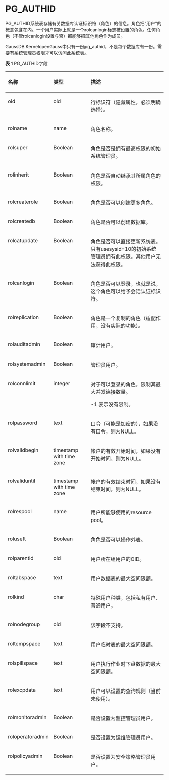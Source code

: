 # PG\_AUTHID<a name="ZH-CN_TOPIC_0289900706"></a>

PG\_AUTHID系统表存储有关数据库认证标识符（角色）的信息。角色把“用户”的概念包含在内。一个用户实际上就是一个rolcanlogin标志被设置的角色。任何角色（不管rolcanlogin设置与否）都能够把其他角色作为成员。

GaussDB KernelopenGauss中只有一份pg\_authid，不是每个数据库有一份。需要有系统管理员权限才可以访问此系统表。

**表 1**  PG\_AUTHID字段

<a name="zh-cn_topic_0283137725_zh-cn_topic_0237122273_zh-cn_topic_0059778259_t2fff231eb1ce4252816223b71602e6ab"></a>
<table><thead align="left"><tr id="zh-cn_topic_0283137725_zh-cn_topic_0237122273_zh-cn_topic_0059778259_r467d6af826104ad995f661de4948b1d2"><th class="cellrowborder" valign="top" width="25.77%" id="mcps1.2.4.1.1"><p id="zh-cn_topic_0283137725_zh-cn_topic_0237122273_zh-cn_topic_0059778259_aef2c923ff38241f2aeb0c5d9d1861107"><a name="zh-cn_topic_0283137725_zh-cn_topic_0237122273_zh-cn_topic_0059778259_aef2c923ff38241f2aeb0c5d9d1861107"></a><a name="zh-cn_topic_0283137725_zh-cn_topic_0237122273_zh-cn_topic_0059778259_aef2c923ff38241f2aeb0c5d9d1861107"></a>名称</p>
</th>
<th class="cellrowborder" valign="top" width="23.72%" id="mcps1.2.4.1.2"><p id="zh-cn_topic_0283137725_zh-cn_topic_0237122273_zh-cn_topic_0059778259_a09099cc88c3e4c808a9b05889733aa92"><a name="zh-cn_topic_0283137725_zh-cn_topic_0237122273_zh-cn_topic_0059778259_a09099cc88c3e4c808a9b05889733aa92"></a><a name="zh-cn_topic_0283137725_zh-cn_topic_0237122273_zh-cn_topic_0059778259_a09099cc88c3e4c808a9b05889733aa92"></a>类型</p>
</th>
<th class="cellrowborder" valign="top" width="50.51%" id="mcps1.2.4.1.3"><p id="zh-cn_topic_0283137725_zh-cn_topic_0237122273_zh-cn_topic_0059778259_a0f299de4ef4741fdad6f373eefec85e5"><a name="zh-cn_topic_0283137725_zh-cn_topic_0237122273_zh-cn_topic_0059778259_a0f299de4ef4741fdad6f373eefec85e5"></a><a name="zh-cn_topic_0283137725_zh-cn_topic_0237122273_zh-cn_topic_0059778259_a0f299de4ef4741fdad6f373eefec85e5"></a>描述</p>
</th>
</tr>
</thead>
<tbody><tr id="zh-cn_topic_0283137725_zh-cn_topic_0237122273_zh-cn_topic_0059778259_r2999ac14dd104c2f9556f5b1a257d068"><td class="cellrowborder" valign="top" width="25.77%" headers="mcps1.2.4.1.1 "><p id="zh-cn_topic_0283137725_zh-cn_topic_0237122273_zh-cn_topic_0059778259_a5a31d0f121244e7f893efcd027fe3df1"><a name="zh-cn_topic_0283137725_zh-cn_topic_0237122273_zh-cn_topic_0059778259_a5a31d0f121244e7f893efcd027fe3df1"></a><a name="zh-cn_topic_0283137725_zh-cn_topic_0237122273_zh-cn_topic_0059778259_a5a31d0f121244e7f893efcd027fe3df1"></a>oid</p>
</td>
<td class="cellrowborder" valign="top" width="23.72%" headers="mcps1.2.4.1.2 "><p id="zh-cn_topic_0283137725_zh-cn_topic_0237122273_zh-cn_topic_0059778259_a76e99ac8f3eb4810a5dec895a38ce0c3"><a name="zh-cn_topic_0283137725_zh-cn_topic_0237122273_zh-cn_topic_0059778259_a76e99ac8f3eb4810a5dec895a38ce0c3"></a><a name="zh-cn_topic_0283137725_zh-cn_topic_0237122273_zh-cn_topic_0059778259_a76e99ac8f3eb4810a5dec895a38ce0c3"></a>oid</p>
</td>
<td class="cellrowborder" valign="top" width="50.51%" headers="mcps1.2.4.1.3 "><p id="zh-cn_topic_0283137725_zh-cn_topic_0237122273_zh-cn_topic_0059778259_a12ae5fa1dc394b27ab6eeaa7f74f7120"><a name="zh-cn_topic_0283137725_zh-cn_topic_0237122273_zh-cn_topic_0059778259_a12ae5fa1dc394b27ab6eeaa7f74f7120"></a><a name="zh-cn_topic_0283137725_zh-cn_topic_0237122273_zh-cn_topic_0059778259_a12ae5fa1dc394b27ab6eeaa7f74f7120"></a>行标识符（隐藏属性，必须明确选择）。</p>
</td>
</tr>
<tr id="zh-cn_topic_0283137725_zh-cn_topic_0237122273_zh-cn_topic_0059778259_r34f541c8a9a84a3bb919158aa9f2c9dc"><td class="cellrowborder" valign="top" width="25.77%" headers="mcps1.2.4.1.1 "><p id="zh-cn_topic_0283137725_zh-cn_topic_0237122273_zh-cn_topic_0059778259_a2eb221a7d29e45a795857b755f467bf6"><a name="zh-cn_topic_0283137725_zh-cn_topic_0237122273_zh-cn_topic_0059778259_a2eb221a7d29e45a795857b755f467bf6"></a><a name="zh-cn_topic_0283137725_zh-cn_topic_0237122273_zh-cn_topic_0059778259_a2eb221a7d29e45a795857b755f467bf6"></a>rolname</p>
</td>
<td class="cellrowborder" valign="top" width="23.72%" headers="mcps1.2.4.1.2 "><p id="zh-cn_topic_0283137725_zh-cn_topic_0237122273_zh-cn_topic_0059778259_a54fa9a8f19a34f9db1138d97351e95ef"><a name="zh-cn_topic_0283137725_zh-cn_topic_0237122273_zh-cn_topic_0059778259_a54fa9a8f19a34f9db1138d97351e95ef"></a><a name="zh-cn_topic_0283137725_zh-cn_topic_0237122273_zh-cn_topic_0059778259_a54fa9a8f19a34f9db1138d97351e95ef"></a>name</p>
</td>
<td class="cellrowborder" valign="top" width="50.51%" headers="mcps1.2.4.1.3 "><p id="zh-cn_topic_0283137725_zh-cn_topic_0237122273_zh-cn_topic_0059778259_ada6702ab236c4991a6d289b31ef1b9a8"><a name="zh-cn_topic_0283137725_zh-cn_topic_0237122273_zh-cn_topic_0059778259_ada6702ab236c4991a6d289b31ef1b9a8"></a><a name="zh-cn_topic_0283137725_zh-cn_topic_0237122273_zh-cn_topic_0059778259_ada6702ab236c4991a6d289b31ef1b9a8"></a>角色名称。</p>
</td>
</tr>
<tr id="zh-cn_topic_0283137725_zh-cn_topic_0237122273_zh-cn_topic_0059778259_rd85d78d37d2446fc924699d7678576ac"><td class="cellrowborder" valign="top" width="25.77%" headers="mcps1.2.4.1.1 "><p id="zh-cn_topic_0283137725_zh-cn_topic_0237122273_zh-cn_topic_0059778259_a7cb8a3c2cac04f6f81a3c4c2f31c1705"><a name="zh-cn_topic_0283137725_zh-cn_topic_0237122273_zh-cn_topic_0059778259_a7cb8a3c2cac04f6f81a3c4c2f31c1705"></a><a name="zh-cn_topic_0283137725_zh-cn_topic_0237122273_zh-cn_topic_0059778259_a7cb8a3c2cac04f6f81a3c4c2f31c1705"></a>rolsuper</p>
</td>
<td class="cellrowborder" valign="top" width="23.72%" headers="mcps1.2.4.1.2 "><p id="zh-cn_topic_0283137725_zh-cn_topic_0237122273_zh-cn_topic_0059778259_a479fab130e4b480784110827905e9854"><a name="zh-cn_topic_0283137725_zh-cn_topic_0237122273_zh-cn_topic_0059778259_a479fab130e4b480784110827905e9854"></a><a name="zh-cn_topic_0283137725_zh-cn_topic_0237122273_zh-cn_topic_0059778259_a479fab130e4b480784110827905e9854"></a><span id="zh-cn_topic_0283137725_zh-cn_topic_0237122273_text1529361714267"><a name="zh-cn_topic_0283137725_zh-cn_topic_0237122273_text1529361714267"></a><a name="zh-cn_topic_0283137725_zh-cn_topic_0237122273_text1529361714267"></a>Boolean</span></p>
</td>
<td class="cellrowborder" valign="top" width="50.51%" headers="mcps1.2.4.1.3 "><p id="zh-cn_topic_0283137725_zh-cn_topic_0237122273_zh-cn_topic_0059778259_a7ac956554dd74c8f948a90ec1483d1fc"><a name="zh-cn_topic_0283137725_zh-cn_topic_0237122273_zh-cn_topic_0059778259_a7ac956554dd74c8f948a90ec1483d1fc"></a><a name="zh-cn_topic_0283137725_zh-cn_topic_0237122273_zh-cn_topic_0059778259_a7ac956554dd74c8f948a90ec1483d1fc"></a>角色是否是拥有最高权限的初始系统管理员。</p>
</td>
</tr>
<tr id="zh-cn_topic_0283137725_zh-cn_topic_0237122273_zh-cn_topic_0059778259_r9eeee50a21f849d380a480d31f3de9f5"><td class="cellrowborder" valign="top" width="25.77%" headers="mcps1.2.4.1.1 "><p id="zh-cn_topic_0283137725_zh-cn_topic_0237122273_zh-cn_topic_0059778259_a9452c73058434f3ba59d675dfc958d9b"><a name="zh-cn_topic_0283137725_zh-cn_topic_0237122273_zh-cn_topic_0059778259_a9452c73058434f3ba59d675dfc958d9b"></a><a name="zh-cn_topic_0283137725_zh-cn_topic_0237122273_zh-cn_topic_0059778259_a9452c73058434f3ba59d675dfc958d9b"></a>rolinherit</p>
</td>
<td class="cellrowborder" valign="top" width="23.72%" headers="mcps1.2.4.1.2 "><p id="zh-cn_topic_0283137725_zh-cn_topic_0237122273_zh-cn_topic_0059778259_a44ca42bbe60249d38adb387aa97bc755"><a name="zh-cn_topic_0283137725_zh-cn_topic_0237122273_zh-cn_topic_0059778259_a44ca42bbe60249d38adb387aa97bc755"></a><a name="zh-cn_topic_0283137725_zh-cn_topic_0237122273_zh-cn_topic_0059778259_a44ca42bbe60249d38adb387aa97bc755"></a><span id="zh-cn_topic_0283137725_zh-cn_topic_0237122273_text21921218162620"><a name="zh-cn_topic_0283137725_zh-cn_topic_0237122273_text21921218162620"></a><a name="zh-cn_topic_0283137725_zh-cn_topic_0237122273_text21921218162620"></a>Boolean</span></p>
</td>
<td class="cellrowborder" valign="top" width="50.51%" headers="mcps1.2.4.1.3 "><p id="zh-cn_topic_0283137725_zh-cn_topic_0237122273_zh-cn_topic_0059778259_a811d1a6153bd4ea9bc201ebf6cf9f6e1"><a name="zh-cn_topic_0283137725_zh-cn_topic_0237122273_zh-cn_topic_0059778259_a811d1a6153bd4ea9bc201ebf6cf9f6e1"></a><a name="zh-cn_topic_0283137725_zh-cn_topic_0237122273_zh-cn_topic_0059778259_a811d1a6153bd4ea9bc201ebf6cf9f6e1"></a>角色是否自动继承其所属角色的权限。</p>
</td>
</tr>
<tr id="zh-cn_topic_0283137725_zh-cn_topic_0237122273_zh-cn_topic_0059778259_r14f01b45e9534781bd2733322aa4a542"><td class="cellrowborder" valign="top" width="25.77%" headers="mcps1.2.4.1.1 "><p id="zh-cn_topic_0283137725_zh-cn_topic_0237122273_zh-cn_topic_0059778259_ac0a5d4117433499f8c642382b9da94de"><a name="zh-cn_topic_0283137725_zh-cn_topic_0237122273_zh-cn_topic_0059778259_ac0a5d4117433499f8c642382b9da94de"></a><a name="zh-cn_topic_0283137725_zh-cn_topic_0237122273_zh-cn_topic_0059778259_ac0a5d4117433499f8c642382b9da94de"></a>rolcreaterole</p>
</td>
<td class="cellrowborder" valign="top" width="23.72%" headers="mcps1.2.4.1.2 "><p id="zh-cn_topic_0283137725_zh-cn_topic_0237122273_zh-cn_topic_0059778259_a8a84bebdfc7b4f0094f554fc60d007be"><a name="zh-cn_topic_0283137725_zh-cn_topic_0237122273_zh-cn_topic_0059778259_a8a84bebdfc7b4f0094f554fc60d007be"></a><a name="zh-cn_topic_0283137725_zh-cn_topic_0237122273_zh-cn_topic_0059778259_a8a84bebdfc7b4f0094f554fc60d007be"></a><span id="zh-cn_topic_0283137725_zh-cn_topic_0237122273_text18824118192620"><a name="zh-cn_topic_0283137725_zh-cn_topic_0237122273_text18824118192620"></a><a name="zh-cn_topic_0283137725_zh-cn_topic_0237122273_text18824118192620"></a>Boolean</span></p>
</td>
<td class="cellrowborder" valign="top" width="50.51%" headers="mcps1.2.4.1.3 "><p id="zh-cn_topic_0283137725_zh-cn_topic_0237122273_zh-cn_topic_0059778259_ad10dec07af1440be83dd96a60e8357a3"><a name="zh-cn_topic_0283137725_zh-cn_topic_0237122273_zh-cn_topic_0059778259_ad10dec07af1440be83dd96a60e8357a3"></a><a name="zh-cn_topic_0283137725_zh-cn_topic_0237122273_zh-cn_topic_0059778259_ad10dec07af1440be83dd96a60e8357a3"></a>角色是否可以创建更多角色。</p>
</td>
</tr>
<tr id="zh-cn_topic_0283137725_zh-cn_topic_0237122273_zh-cn_topic_0059778259_r20b9def80c334b4bafc9c367b672bc5d"><td class="cellrowborder" valign="top" width="25.77%" headers="mcps1.2.4.1.1 "><p id="zh-cn_topic_0283137725_zh-cn_topic_0237122273_zh-cn_topic_0059778259_a242a39403389400abf108026898fd51c"><a name="zh-cn_topic_0283137725_zh-cn_topic_0237122273_zh-cn_topic_0059778259_a242a39403389400abf108026898fd51c"></a><a name="zh-cn_topic_0283137725_zh-cn_topic_0237122273_zh-cn_topic_0059778259_a242a39403389400abf108026898fd51c"></a>rolcreatedb</p>
</td>
<td class="cellrowborder" valign="top" width="23.72%" headers="mcps1.2.4.1.2 "><p id="zh-cn_topic_0283137725_zh-cn_topic_0237122273_zh-cn_topic_0059778259_aca1469acfaf240e583a60338e993ec00"><a name="zh-cn_topic_0283137725_zh-cn_topic_0237122273_zh-cn_topic_0059778259_aca1469acfaf240e583a60338e993ec00"></a><a name="zh-cn_topic_0283137725_zh-cn_topic_0237122273_zh-cn_topic_0059778259_aca1469acfaf240e583a60338e993ec00"></a><span id="zh-cn_topic_0283137725_zh-cn_topic_0237122273_text1258112198262"><a name="zh-cn_topic_0283137725_zh-cn_topic_0237122273_text1258112198262"></a><a name="zh-cn_topic_0283137725_zh-cn_topic_0237122273_text1258112198262"></a>Boolean</span></p>
</td>
<td class="cellrowborder" valign="top" width="50.51%" headers="mcps1.2.4.1.3 "><p id="zh-cn_topic_0283137725_zh-cn_topic_0237122273_zh-cn_topic_0059778259_a4eccc2b2b42d4bcba75f261f89e0ae20"><a name="zh-cn_topic_0283137725_zh-cn_topic_0237122273_zh-cn_topic_0059778259_a4eccc2b2b42d4bcba75f261f89e0ae20"></a><a name="zh-cn_topic_0283137725_zh-cn_topic_0237122273_zh-cn_topic_0059778259_a4eccc2b2b42d4bcba75f261f89e0ae20"></a>角色是否可以创建数据库。</p>
</td>
</tr>
<tr id="zh-cn_topic_0283137725_zh-cn_topic_0237122273_zh-cn_topic_0059778259_r804e00eb30954331a7eee6d54e3a46ab"><td class="cellrowborder" valign="top" width="25.77%" headers="mcps1.2.4.1.1 "><p id="zh-cn_topic_0283137725_zh-cn_topic_0237122273_zh-cn_topic_0059778259_a949068ab084242aaa754082c74703b23"><a name="zh-cn_topic_0283137725_zh-cn_topic_0237122273_zh-cn_topic_0059778259_a949068ab084242aaa754082c74703b23"></a><a name="zh-cn_topic_0283137725_zh-cn_topic_0237122273_zh-cn_topic_0059778259_a949068ab084242aaa754082c74703b23"></a>rolcatupdate</p>
</td>
<td class="cellrowborder" valign="top" width="23.72%" headers="mcps1.2.4.1.2 "><p id="zh-cn_topic_0283137725_zh-cn_topic_0237122273_zh-cn_topic_0059778259_acba73cb2a60b470eb223b11fcb9df617"><a name="zh-cn_topic_0283137725_zh-cn_topic_0237122273_zh-cn_topic_0059778259_acba73cb2a60b470eb223b11fcb9df617"></a><a name="zh-cn_topic_0283137725_zh-cn_topic_0237122273_zh-cn_topic_0059778259_acba73cb2a60b470eb223b11fcb9df617"></a><span id="zh-cn_topic_0283137725_zh-cn_topic_0237122273_text8141152032618"><a name="zh-cn_topic_0283137725_zh-cn_topic_0237122273_text8141152032618"></a><a name="zh-cn_topic_0283137725_zh-cn_topic_0237122273_text8141152032618"></a>Boolean</span></p>
</td>
<td class="cellrowborder" valign="top" width="50.51%" headers="mcps1.2.4.1.3 "><p id="zh-cn_topic_0283137725_zh-cn_topic_0237122273_zh-cn_topic_0059778259_a99ef9ae1689f41f1ac8d15338dd526ae"><a name="zh-cn_topic_0283137725_zh-cn_topic_0237122273_zh-cn_topic_0059778259_a99ef9ae1689f41f1ac8d15338dd526ae"></a><a name="zh-cn_topic_0283137725_zh-cn_topic_0237122273_zh-cn_topic_0059778259_a99ef9ae1689f41f1ac8d15338dd526ae"></a>角色是否可以直接更新系统表。只有usesysid=10的初始系统管理员拥有此权限。其他用户无法获得此权限。</p>
</td>
</tr>
<tr id="zh-cn_topic_0283137725_zh-cn_topic_0237122273_zh-cn_topic_0059778259_rafcd772d10774a88a5f7371392cacefb"><td class="cellrowborder" valign="top" width="25.77%" headers="mcps1.2.4.1.1 "><p id="zh-cn_topic_0283137725_zh-cn_topic_0237122273_zh-cn_topic_0059778259_ae90becfd97b849d89b84e1f6ab23ffbe"><a name="zh-cn_topic_0283137725_zh-cn_topic_0237122273_zh-cn_topic_0059778259_ae90becfd97b849d89b84e1f6ab23ffbe"></a><a name="zh-cn_topic_0283137725_zh-cn_topic_0237122273_zh-cn_topic_0059778259_ae90becfd97b849d89b84e1f6ab23ffbe"></a>rolcanlogin</p>
</td>
<td class="cellrowborder" valign="top" width="23.72%" headers="mcps1.2.4.1.2 "><p id="zh-cn_topic_0283137725_zh-cn_topic_0237122273_zh-cn_topic_0059778259_a156553ecf56b4c2193bb3be605a60906"><a name="zh-cn_topic_0283137725_zh-cn_topic_0237122273_zh-cn_topic_0059778259_a156553ecf56b4c2193bb3be605a60906"></a><a name="zh-cn_topic_0283137725_zh-cn_topic_0237122273_zh-cn_topic_0059778259_a156553ecf56b4c2193bb3be605a60906"></a><span id="zh-cn_topic_0283137725_zh-cn_topic_0237122273_text939232018269"><a name="zh-cn_topic_0283137725_zh-cn_topic_0237122273_text939232018269"></a><a name="zh-cn_topic_0283137725_zh-cn_topic_0237122273_text939232018269"></a>Boolean</span></p>
</td>
<td class="cellrowborder" valign="top" width="50.51%" headers="mcps1.2.4.1.3 "><p id="zh-cn_topic_0283137725_zh-cn_topic_0237122273_zh-cn_topic_0059778259_af4d082857d17417189ad0f8897767b43"><a name="zh-cn_topic_0283137725_zh-cn_topic_0237122273_zh-cn_topic_0059778259_af4d082857d17417189ad0f8897767b43"></a><a name="zh-cn_topic_0283137725_zh-cn_topic_0237122273_zh-cn_topic_0059778259_af4d082857d17417189ad0f8897767b43"></a>角色是否可以登录，也就是说，这个角色可以给予会话认证标识符。</p>
</td>
</tr>
<tr id="zh-cn_topic_0283137725_zh-cn_topic_0237122273_zh-cn_topic_0059778259_rcc0c0f04c5ba4c00ba7eb1066e4d8fb2"><td class="cellrowborder" valign="top" width="25.77%" headers="mcps1.2.4.1.1 "><p id="zh-cn_topic_0283137725_zh-cn_topic_0237122273_zh-cn_topic_0059778259_ae8973b6667794914908d709da58c1003"><a name="zh-cn_topic_0283137725_zh-cn_topic_0237122273_zh-cn_topic_0059778259_ae8973b6667794914908d709da58c1003"></a><a name="zh-cn_topic_0283137725_zh-cn_topic_0237122273_zh-cn_topic_0059778259_ae8973b6667794914908d709da58c1003"></a>rolreplication</p>
</td>
<td class="cellrowborder" valign="top" width="23.72%" headers="mcps1.2.4.1.2 "><p id="zh-cn_topic_0283137725_zh-cn_topic_0237122273_zh-cn_topic_0059778259_abfbf36bfbd2b40058538f6b7ef8ab40a"><a name="zh-cn_topic_0283137725_zh-cn_topic_0237122273_zh-cn_topic_0059778259_abfbf36bfbd2b40058538f6b7ef8ab40a"></a><a name="zh-cn_topic_0283137725_zh-cn_topic_0237122273_zh-cn_topic_0059778259_abfbf36bfbd2b40058538f6b7ef8ab40a"></a><span id="zh-cn_topic_0283137725_zh-cn_topic_0237122273_text154561618142811"><a name="zh-cn_topic_0283137725_zh-cn_topic_0237122273_text154561618142811"></a><a name="zh-cn_topic_0283137725_zh-cn_topic_0237122273_text154561618142811"></a>Boolean</span></p>
</td>
<td class="cellrowborder" valign="top" width="50.51%" headers="mcps1.2.4.1.3 "><p id="zh-cn_topic_0283137725_zh-cn_topic_0237122273_zh-cn_topic_0059778259_abafd18527b4241d79bf432437152e8f3"><a name="zh-cn_topic_0283137725_zh-cn_topic_0237122273_zh-cn_topic_0059778259_abafd18527b4241d79bf432437152e8f3"></a><a name="zh-cn_topic_0283137725_zh-cn_topic_0237122273_zh-cn_topic_0059778259_abafd18527b4241d79bf432437152e8f3"></a>角色是一个复制的角色（适配作用，没有实际的功能）。</p>
</td>
</tr>
<tr id="zh-cn_topic_0283137725_zh-cn_topic_0237122273_zh-cn_topic_0059778259_ra9ea4c9f35574b62a0e587ee1f72a666"><td class="cellrowborder" valign="top" width="25.77%" headers="mcps1.2.4.1.1 "><p id="zh-cn_topic_0283137725_zh-cn_topic_0237122273_zh-cn_topic_0059778259_a40d57eee5b90438294723a59ce0aae56"><a name="zh-cn_topic_0283137725_zh-cn_topic_0237122273_zh-cn_topic_0059778259_a40d57eee5b90438294723a59ce0aae56"></a><a name="zh-cn_topic_0283137725_zh-cn_topic_0237122273_zh-cn_topic_0059778259_a40d57eee5b90438294723a59ce0aae56"></a>rolauditadmin</p>
</td>
<td class="cellrowborder" valign="top" width="23.72%" headers="mcps1.2.4.1.2 "><p id="zh-cn_topic_0283137725_zh-cn_topic_0237122273_zh-cn_topic_0059778259_aaf2b96e107c3415cab46affd03a409ef"><a name="zh-cn_topic_0283137725_zh-cn_topic_0237122273_zh-cn_topic_0059778259_aaf2b96e107c3415cab46affd03a409ef"></a><a name="zh-cn_topic_0283137725_zh-cn_topic_0237122273_zh-cn_topic_0059778259_aaf2b96e107c3415cab46affd03a409ef"></a><span id="zh-cn_topic_0283137725_zh-cn_topic_0237122273_text3787113812318"><a name="zh-cn_topic_0283137725_zh-cn_topic_0237122273_text3787113812318"></a><a name="zh-cn_topic_0283137725_zh-cn_topic_0237122273_text3787113812318"></a>Boolean</span></p>
</td>
<td class="cellrowborder" valign="top" width="50.51%" headers="mcps1.2.4.1.3 "><p id="zh-cn_topic_0283137725_zh-cn_topic_0237122273_zh-cn_topic_0059778259_a41d4ed926499443db78b94fb3a7269e3"><a name="zh-cn_topic_0283137725_zh-cn_topic_0237122273_zh-cn_topic_0059778259_a41d4ed926499443db78b94fb3a7269e3"></a><a name="zh-cn_topic_0283137725_zh-cn_topic_0237122273_zh-cn_topic_0059778259_a41d4ed926499443db78b94fb3a7269e3"></a>审计用户。</p>
</td>
</tr>
<tr id="zh-cn_topic_0283137725_zh-cn_topic_0237122273_zh-cn_topic_0059778259_re786a5d5da1e4926b5de9bc98fb17351"><td class="cellrowborder" valign="top" width="25.77%" headers="mcps1.2.4.1.1 "><p id="zh-cn_topic_0283137725_zh-cn_topic_0237122273_zh-cn_topic_0059778259_aa2a1436e95684c68b1b4aae79ee6a685"><a name="zh-cn_topic_0283137725_zh-cn_topic_0237122273_zh-cn_topic_0059778259_aa2a1436e95684c68b1b4aae79ee6a685"></a><a name="zh-cn_topic_0283137725_zh-cn_topic_0237122273_zh-cn_topic_0059778259_aa2a1436e95684c68b1b4aae79ee6a685"></a>rolsystemadmin</p>
</td>
<td class="cellrowborder" valign="top" width="23.72%" headers="mcps1.2.4.1.2 "><p id="zh-cn_topic_0283137725_zh-cn_topic_0237122273_zh-cn_topic_0059778259_ae7401e3cddd44e268dc3c60a4ec8a912"><a name="zh-cn_topic_0283137725_zh-cn_topic_0237122273_zh-cn_topic_0059778259_ae7401e3cddd44e268dc3c60a4ec8a912"></a><a name="zh-cn_topic_0283137725_zh-cn_topic_0237122273_zh-cn_topic_0059778259_ae7401e3cddd44e268dc3c60a4ec8a912"></a><span id="zh-cn_topic_0283137725_zh-cn_topic_0237122273_text142514409319"><a name="zh-cn_topic_0283137725_zh-cn_topic_0237122273_text142514409319"></a><a name="zh-cn_topic_0283137725_zh-cn_topic_0237122273_text142514409319"></a>Boolean</span></p>
</td>
<td class="cellrowborder" valign="top" width="50.51%" headers="mcps1.2.4.1.3 "><p id="zh-cn_topic_0283137725_zh-cn_topic_0237122273_zh-cn_topic_0059778259_a439b425286cf40caa81b17d5db646b04"><a name="zh-cn_topic_0283137725_zh-cn_topic_0237122273_zh-cn_topic_0059778259_a439b425286cf40caa81b17d5db646b04"></a><a name="zh-cn_topic_0283137725_zh-cn_topic_0237122273_zh-cn_topic_0059778259_a439b425286cf40caa81b17d5db646b04"></a>管理员用户。</p>
</td>
</tr>
<tr id="zh-cn_topic_0283137725_zh-cn_topic_0237122273_zh-cn_topic_0059778259_r4595c950805246f794643eff37da790f"><td class="cellrowborder" valign="top" width="25.77%" headers="mcps1.2.4.1.1 "><p id="zh-cn_topic_0283137725_zh-cn_topic_0237122273_zh-cn_topic_0059778259_adc0c6df07a624d9c82418e035092f4f6"><a name="zh-cn_topic_0283137725_zh-cn_topic_0237122273_zh-cn_topic_0059778259_adc0c6df07a624d9c82418e035092f4f6"></a><a name="zh-cn_topic_0283137725_zh-cn_topic_0237122273_zh-cn_topic_0059778259_adc0c6df07a624d9c82418e035092f4f6"></a>rolconnlimit</p>
</td>
<td class="cellrowborder" valign="top" width="23.72%" headers="mcps1.2.4.1.2 "><p id="zh-cn_topic_0283137725_zh-cn_topic_0237122273_zh-cn_topic_0059778259_ac52abcd2ce874ef1a30c8e4a90bbc708"><a name="zh-cn_topic_0283137725_zh-cn_topic_0237122273_zh-cn_topic_0059778259_ac52abcd2ce874ef1a30c8e4a90bbc708"></a><a name="zh-cn_topic_0283137725_zh-cn_topic_0237122273_zh-cn_topic_0059778259_ac52abcd2ce874ef1a30c8e4a90bbc708"></a>integer</p>
</td>
<td class="cellrowborder" valign="top" width="50.51%" headers="mcps1.2.4.1.3 "><p id="zh-cn_topic_0283137725_zh-cn_topic_0237122273_zh-cn_topic_0059778259_a2c735a9965624bc79073c147653ce48e"><a name="zh-cn_topic_0283137725_zh-cn_topic_0237122273_zh-cn_topic_0059778259_a2c735a9965624bc79073c147653ce48e"></a><a name="zh-cn_topic_0283137725_zh-cn_topic_0237122273_zh-cn_topic_0059778259_a2c735a9965624bc79073c147653ce48e"></a>对于可以登录的角色，限制其最大并发连接数量。</p>
<p id="zh-cn_topic_0283137725_zh-cn_topic_0237122273_zh-cn_topic_0059778259_a685a95411d9549f0a5ded5362f10ef3e"><a name="zh-cn_topic_0283137725_zh-cn_topic_0237122273_zh-cn_topic_0059778259_a685a95411d9549f0a5ded5362f10ef3e"></a><a name="zh-cn_topic_0283137725_zh-cn_topic_0237122273_zh-cn_topic_0059778259_a685a95411d9549f0a5ded5362f10ef3e"></a>-1 表示没有限制。</p>
</td>
</tr>
<tr id="zh-cn_topic_0283137725_zh-cn_topic_0237122273_zh-cn_topic_0059778259_r6275ffffc4c54a7fbf734510c7f6f6a2"><td class="cellrowborder" valign="top" width="25.77%" headers="mcps1.2.4.1.1 "><p id="zh-cn_topic_0283137725_zh-cn_topic_0237122273_zh-cn_topic_0059778259_aa029549c40934a86a1d87aeba4384888"><a name="zh-cn_topic_0283137725_zh-cn_topic_0237122273_zh-cn_topic_0059778259_aa029549c40934a86a1d87aeba4384888"></a><a name="zh-cn_topic_0283137725_zh-cn_topic_0237122273_zh-cn_topic_0059778259_aa029549c40934a86a1d87aeba4384888"></a>rolpassword</p>
</td>
<td class="cellrowborder" valign="top" width="23.72%" headers="mcps1.2.4.1.2 "><p id="zh-cn_topic_0283137725_zh-cn_topic_0237122273_zh-cn_topic_0059778259_a2eff02923c314d689c9dc2d1487de41c"><a name="zh-cn_topic_0283137725_zh-cn_topic_0237122273_zh-cn_topic_0059778259_a2eff02923c314d689c9dc2d1487de41c"></a><a name="zh-cn_topic_0283137725_zh-cn_topic_0237122273_zh-cn_topic_0059778259_a2eff02923c314d689c9dc2d1487de41c"></a>text</p>
</td>
<td class="cellrowborder" valign="top" width="50.51%" headers="mcps1.2.4.1.3 "><p id="zh-cn_topic_0283137725_zh-cn_topic_0237122273_zh-cn_topic_0059778259_a9cf0bb3ca6eb4932b190388ddf51b32b"><a name="zh-cn_topic_0283137725_zh-cn_topic_0237122273_zh-cn_topic_0059778259_a9cf0bb3ca6eb4932b190388ddf51b32b"></a><a name="zh-cn_topic_0283137725_zh-cn_topic_0237122273_zh-cn_topic_0059778259_a9cf0bb3ca6eb4932b190388ddf51b32b"></a>口令（可能是加密的），如果没有口令，则为NULL。</p>
</td>
</tr>
<tr id="zh-cn_topic_0283137725_zh-cn_topic_0237122273_zh-cn_topic_0059778259_r5c73cff5463e4071901ce4872d446303"><td class="cellrowborder" valign="top" width="25.77%" headers="mcps1.2.4.1.1 "><p id="zh-cn_topic_0283137725_zh-cn_topic_0237122273_zh-cn_topic_0059778259_a873c0bae5ab24116ab4e3f2e4a54465e"><a name="zh-cn_topic_0283137725_zh-cn_topic_0237122273_zh-cn_topic_0059778259_a873c0bae5ab24116ab4e3f2e4a54465e"></a><a name="zh-cn_topic_0283137725_zh-cn_topic_0237122273_zh-cn_topic_0059778259_a873c0bae5ab24116ab4e3f2e4a54465e"></a>rolvalidbegin</p>
</td>
<td class="cellrowborder" valign="top" width="23.72%" headers="mcps1.2.4.1.2 "><p id="zh-cn_topic_0283137725_zh-cn_topic_0237122273_zh-cn_topic_0059778259_a31cd0cbfad4a46bd8c7cdad0b0c98488"><a name="zh-cn_topic_0283137725_zh-cn_topic_0237122273_zh-cn_topic_0059778259_a31cd0cbfad4a46bd8c7cdad0b0c98488"></a><a name="zh-cn_topic_0283137725_zh-cn_topic_0237122273_zh-cn_topic_0059778259_a31cd0cbfad4a46bd8c7cdad0b0c98488"></a>timestamp with time zone</p>
</td>
<td class="cellrowborder" valign="top" width="50.51%" headers="mcps1.2.4.1.3 "><p id="zh-cn_topic_0283137725_zh-cn_topic_0237122273_zh-cn_topic_0059778259_ab5eefe10320347e4974ef8879d5a5ea7"><a name="zh-cn_topic_0283137725_zh-cn_topic_0237122273_zh-cn_topic_0059778259_ab5eefe10320347e4974ef8879d5a5ea7"></a><a name="zh-cn_topic_0283137725_zh-cn_topic_0237122273_zh-cn_topic_0059778259_ab5eefe10320347e4974ef8879d5a5ea7"></a>帐户的有效开始时间，如果没有开始时间，则为NULL。</p>
</td>
</tr>
<tr id="zh-cn_topic_0283137725_zh-cn_topic_0237122273_zh-cn_topic_0059778259_rcef9664e7d224e21b2b1301492253bfd"><td class="cellrowborder" valign="top" width="25.77%" headers="mcps1.2.4.1.1 "><p id="zh-cn_topic_0283137725_zh-cn_topic_0237122273_zh-cn_topic_0059778259_a1a48e86da63c4d44931209916fd78149"><a name="zh-cn_topic_0283137725_zh-cn_topic_0237122273_zh-cn_topic_0059778259_a1a48e86da63c4d44931209916fd78149"></a><a name="zh-cn_topic_0283137725_zh-cn_topic_0237122273_zh-cn_topic_0059778259_a1a48e86da63c4d44931209916fd78149"></a>rolvaliduntil</p>
</td>
<td class="cellrowborder" valign="top" width="23.72%" headers="mcps1.2.4.1.2 "><p id="zh-cn_topic_0283137725_zh-cn_topic_0237122273_zh-cn_topic_0059778259_af337857b8f854192a4f6212a7b6efe0f"><a name="zh-cn_topic_0283137725_zh-cn_topic_0237122273_zh-cn_topic_0059778259_af337857b8f854192a4f6212a7b6efe0f"></a><a name="zh-cn_topic_0283137725_zh-cn_topic_0237122273_zh-cn_topic_0059778259_af337857b8f854192a4f6212a7b6efe0f"></a>timestamp with time zone</p>
</td>
<td class="cellrowborder" valign="top" width="50.51%" headers="mcps1.2.4.1.3 "><p id="zh-cn_topic_0283137725_zh-cn_topic_0237122273_zh-cn_topic_0059778259_a92707bcd8cfa43c2bcc5df409261e4af"><a name="zh-cn_topic_0283137725_zh-cn_topic_0237122273_zh-cn_topic_0059778259_a92707bcd8cfa43c2bcc5df409261e4af"></a><a name="zh-cn_topic_0283137725_zh-cn_topic_0237122273_zh-cn_topic_0059778259_a92707bcd8cfa43c2bcc5df409261e4af"></a>帐户的有效结束时间，如果没有结束时间，则为NULL。</p>
</td>
</tr>
<tr id="zh-cn_topic_0283137725_zh-cn_topic_0237122273_row3509919141536"><td class="cellrowborder" valign="top" width="25.77%" headers="mcps1.2.4.1.1 "><p id="zh-cn_topic_0283137725_zh-cn_topic_0237122273_p7182303141542"><a name="zh-cn_topic_0283137725_zh-cn_topic_0237122273_p7182303141542"></a><a name="zh-cn_topic_0283137725_zh-cn_topic_0237122273_p7182303141542"></a>rolrespool</p>
</td>
<td class="cellrowborder" valign="top" width="23.72%" headers="mcps1.2.4.1.2 "><p id="zh-cn_topic_0283137725_zh-cn_topic_0237122273_p44895689141542"><a name="zh-cn_topic_0283137725_zh-cn_topic_0237122273_p44895689141542"></a><a name="zh-cn_topic_0283137725_zh-cn_topic_0237122273_p44895689141542"></a>name</p>
</td>
<td class="cellrowborder" valign="top" width="50.51%" headers="mcps1.2.4.1.3 "><p id="zh-cn_topic_0283137725_zh-cn_topic_0237122273_p12672183141542"><a name="zh-cn_topic_0283137725_zh-cn_topic_0237122273_p12672183141542"></a><a name="zh-cn_topic_0283137725_zh-cn_topic_0237122273_p12672183141542"></a>用户所能够使用的resource pool。</p>
</td>
</tr>
<tr id="zh-cn_topic_0283137725_zh-cn_topic_0237122273_zh-cn_topic_0059778259_row43420215173144"><td class="cellrowborder" valign="top" width="25.77%" headers="mcps1.2.4.1.1 "><p id="zh-cn_topic_0283137725_zh-cn_topic_0237122273_zh-cn_topic_0059778259_p27376539173144"><a name="zh-cn_topic_0283137725_zh-cn_topic_0237122273_zh-cn_topic_0059778259_p27376539173144"></a><a name="zh-cn_topic_0283137725_zh-cn_topic_0237122273_zh-cn_topic_0059778259_p27376539173144"></a>roluseft</p>
</td>
<td class="cellrowborder" valign="top" width="23.72%" headers="mcps1.2.4.1.2 "><p id="zh-cn_topic_0283137725_zh-cn_topic_0237122273_zh-cn_topic_0059778259_p2907150173144"><a name="zh-cn_topic_0283137725_zh-cn_topic_0237122273_zh-cn_topic_0059778259_p2907150173144"></a><a name="zh-cn_topic_0283137725_zh-cn_topic_0237122273_zh-cn_topic_0059778259_p2907150173144"></a><span id="zh-cn_topic_0283137725_zh-cn_topic_0237122273_text634791132812"><a name="zh-cn_topic_0283137725_zh-cn_topic_0237122273_text634791132812"></a><a name="zh-cn_topic_0283137725_zh-cn_topic_0237122273_text634791132812"></a>Boolean</span></p>
</td>
<td class="cellrowborder" valign="top" width="50.51%" headers="mcps1.2.4.1.3 "><p id="zh-cn_topic_0283137725_zh-cn_topic_0237122273_zh-cn_topic_0059778259_p34152635173144"><a name="zh-cn_topic_0283137725_zh-cn_topic_0237122273_zh-cn_topic_0059778259_p34152635173144"></a><a name="zh-cn_topic_0283137725_zh-cn_topic_0237122273_zh-cn_topic_0059778259_p34152635173144"></a>角色是否可以操作外表。</p>
</td>
</tr>
<tr id="zh-cn_topic_0283137725_zh-cn_topic_0237122273_zh-cn_topic_0059778259_row6971470163636"><td class="cellrowborder" valign="top" width="25.77%" headers="mcps1.2.4.1.1 "><p id="zh-cn_topic_0283137725_zh-cn_topic_0237122273_zh-cn_topic_0059778259_p62743233163636"><a name="zh-cn_topic_0283137725_zh-cn_topic_0237122273_zh-cn_topic_0059778259_p62743233163636"></a><a name="zh-cn_topic_0283137725_zh-cn_topic_0237122273_zh-cn_topic_0059778259_p62743233163636"></a>rolparentid</p>
</td>
<td class="cellrowborder" valign="top" width="23.72%" headers="mcps1.2.4.1.2 "><p id="zh-cn_topic_0283137725_zh-cn_topic_0237122273_zh-cn_topic_0059778259_p49037093163636"><a name="zh-cn_topic_0283137725_zh-cn_topic_0237122273_zh-cn_topic_0059778259_p49037093163636"></a><a name="zh-cn_topic_0283137725_zh-cn_topic_0237122273_zh-cn_topic_0059778259_p49037093163636"></a>oid</p>
</td>
<td class="cellrowborder" valign="top" width="50.51%" headers="mcps1.2.4.1.3 "><p id="zh-cn_topic_0283137725_zh-cn_topic_0237122273_zh-cn_topic_0059778259_p12581590163636"><a name="zh-cn_topic_0283137725_zh-cn_topic_0237122273_zh-cn_topic_0059778259_p12581590163636"></a><a name="zh-cn_topic_0283137725_zh-cn_topic_0237122273_zh-cn_topic_0059778259_p12581590163636"></a>用户所在组用户的OID。</p>
</td>
</tr>
<tr id="zh-cn_topic_0283137725_zh-cn_topic_0237122273_row57051258195917"><td class="cellrowborder" valign="top" width="25.77%" headers="mcps1.2.4.1.1 "><p id="zh-cn_topic_0283137725_zh-cn_topic_0237122273_p19706158205920"><a name="zh-cn_topic_0283137725_zh-cn_topic_0237122273_p19706158205920"></a><a name="zh-cn_topic_0283137725_zh-cn_topic_0237122273_p19706158205920"></a>roltabspace</p>
</td>
<td class="cellrowborder" valign="top" width="23.72%" headers="mcps1.2.4.1.2 "><p id="zh-cn_topic_0283137725_zh-cn_topic_0237122273_p1070655815910"><a name="zh-cn_topic_0283137725_zh-cn_topic_0237122273_p1070655815910"></a><a name="zh-cn_topic_0283137725_zh-cn_topic_0237122273_p1070655815910"></a>text</p>
</td>
<td class="cellrowborder" valign="top" width="50.51%" headers="mcps1.2.4.1.3 "><p id="zh-cn_topic_0283137725_zh-cn_topic_0237122273_p147061658125913"><a name="zh-cn_topic_0283137725_zh-cn_topic_0237122273_p147061658125913"></a><a name="zh-cn_topic_0283137725_zh-cn_topic_0237122273_p147061658125913"></a>用户数据表的最大空间限额。</p>
</td>
</tr>
<tr id="zh-cn_topic_0283137725_zh-cn_topic_0237122273_row55621534164613"><td class="cellrowborder" valign="top" width="25.77%" headers="mcps1.2.4.1.1 "><p id="zh-cn_topic_0283137725_zh-cn_topic_0237122273_p1056233418468"><a name="zh-cn_topic_0283137725_zh-cn_topic_0237122273_p1056233418468"></a><a name="zh-cn_topic_0283137725_zh-cn_topic_0237122273_p1056233418468"></a>rolkind</p>
</td>
<td class="cellrowborder" valign="top" width="23.72%" headers="mcps1.2.4.1.2 "><p id="zh-cn_topic_0283137725_zh-cn_topic_0237122273_p15562534184611"><a name="zh-cn_topic_0283137725_zh-cn_topic_0237122273_p15562534184611"></a><a name="zh-cn_topic_0283137725_zh-cn_topic_0237122273_p15562534184611"></a>char</p>
</td>
<td class="cellrowborder" valign="top" width="50.51%" headers="mcps1.2.4.1.3 "><p id="zh-cn_topic_0283137725_zh-cn_topic_0237122273_p456253474619"><a name="zh-cn_topic_0283137725_zh-cn_topic_0237122273_p456253474619"></a><a name="zh-cn_topic_0283137725_zh-cn_topic_0237122273_p456253474619"></a>特殊用户种类，包括私有用户、普通用户。</p>
</td>
</tr>
<tr id="zh-cn_topic_0283137725_zh-cn_topic_0237122273_row5348358161620"><td class="cellrowborder" valign="top" width="25.77%" headers="mcps1.2.4.1.1 "><p id="zh-cn_topic_0283137725_zh-cn_topic_0237122273_p834911585167"><a name="zh-cn_topic_0283137725_zh-cn_topic_0237122273_p834911585167"></a><a name="zh-cn_topic_0283137725_zh-cn_topic_0237122273_p834911585167"></a>rolnodegroup</p>
</td>
<td class="cellrowborder" valign="top" width="23.72%" headers="mcps1.2.4.1.2 "><p id="zh-cn_topic_0283137725_zh-cn_topic_0237122273_p434935811613"><a name="zh-cn_topic_0283137725_zh-cn_topic_0237122273_p434935811613"></a><a name="zh-cn_topic_0283137725_zh-cn_topic_0237122273_p434935811613"></a>oid</p>
</td>
<td class="cellrowborder" valign="top" width="50.51%" headers="mcps1.2.4.1.3 "><p id="zh-cn_topic_0283137725_zh-cn_topic_0237122273_p17350258191614"><a name="zh-cn_topic_0283137725_zh-cn_topic_0237122273_p17350258191614"></a><a name="zh-cn_topic_0283137725_zh-cn_topic_0237122273_p17350258191614"></a>该字段不支持。</p>
</td>
</tr>
<tr id="zh-cn_topic_0283137725_zh-cn_topic_0237122273_row1621682310719"><td class="cellrowborder" valign="top" width="25.77%" headers="mcps1.2.4.1.1 "><p id="zh-cn_topic_0283137725_zh-cn_topic_0237122273_p182174233713"><a name="zh-cn_topic_0283137725_zh-cn_topic_0237122273_p182174233713"></a><a name="zh-cn_topic_0283137725_zh-cn_topic_0237122273_p182174233713"></a>roltempspace</p>
</td>
<td class="cellrowborder" valign="top" width="23.72%" headers="mcps1.2.4.1.2 "><p id="zh-cn_topic_0283137725_zh-cn_topic_0237122273_p121711231579"><a name="zh-cn_topic_0283137725_zh-cn_topic_0237122273_p121711231579"></a><a name="zh-cn_topic_0283137725_zh-cn_topic_0237122273_p121711231579"></a>text</p>
</td>
<td class="cellrowborder" valign="top" width="50.51%" headers="mcps1.2.4.1.3 "><p id="zh-cn_topic_0283137725_zh-cn_topic_0237122273_p1721822320711"><a name="zh-cn_topic_0283137725_zh-cn_topic_0237122273_p1721822320711"></a><a name="zh-cn_topic_0283137725_zh-cn_topic_0237122273_p1721822320711"></a>用户临时表的最大空间限额。</p>
</td>
</tr>
<tr id="zh-cn_topic_0283137725_zh-cn_topic_0237122273_row9541428576"><td class="cellrowborder" valign="top" width="25.77%" headers="mcps1.2.4.1.1 "><p id="zh-cn_topic_0283137725_zh-cn_topic_0237122273_p145417282716"><a name="zh-cn_topic_0283137725_zh-cn_topic_0237122273_p145417282716"></a><a name="zh-cn_topic_0283137725_zh-cn_topic_0237122273_p145417282716"></a>rolspillspace</p>
</td>
<td class="cellrowborder" valign="top" width="23.72%" headers="mcps1.2.4.1.2 "><p id="zh-cn_topic_0283137725_zh-cn_topic_0237122273_p11542284716"><a name="zh-cn_topic_0283137725_zh-cn_topic_0237122273_p11542284716"></a><a name="zh-cn_topic_0283137725_zh-cn_topic_0237122273_p11542284716"></a>text</p>
</td>
<td class="cellrowborder" valign="top" width="50.51%" headers="mcps1.2.4.1.3 "><p id="zh-cn_topic_0283137725_zh-cn_topic_0237122273_p15541328974"><a name="zh-cn_topic_0283137725_zh-cn_topic_0237122273_p15541328974"></a><a name="zh-cn_topic_0283137725_zh-cn_topic_0237122273_p15541328974"></a>用户执行作业时下盘数据的最大空间限额。</p>
</td>
</tr>
<tr id="zh-cn_topic_0283137725_zh-cn_topic_0237122273_row163371833071"><td class="cellrowborder" valign="top" width="25.77%" headers="mcps1.2.4.1.1 "><p id="zh-cn_topic_0283137725_zh-cn_topic_0237122273_p8337333476"><a name="zh-cn_topic_0283137725_zh-cn_topic_0237122273_p8337333476"></a><a name="zh-cn_topic_0283137725_zh-cn_topic_0237122273_p8337333476"></a>rolexcpdata</p>
</td>
<td class="cellrowborder" valign="top" width="23.72%" headers="mcps1.2.4.1.2 "><p id="zh-cn_topic_0283137725_zh-cn_topic_0237122273_p933811330718"><a name="zh-cn_topic_0283137725_zh-cn_topic_0237122273_p933811330718"></a><a name="zh-cn_topic_0283137725_zh-cn_topic_0237122273_p933811330718"></a>text</p>
</td>
<td class="cellrowborder" valign="top" width="50.51%" headers="mcps1.2.4.1.3 "><p id="zh-cn_topic_0283137725_zh-cn_topic_0237122273_p13338163317712"><a name="zh-cn_topic_0283137725_zh-cn_topic_0237122273_p13338163317712"></a><a name="zh-cn_topic_0283137725_zh-cn_topic_0237122273_p13338163317712"></a>用户可以设置的查询规则（当前未使用）。</p>
</td>
</tr>
<tr id="row462912555113"><td class="cellrowborder" valign="top" width="25.77%" headers="mcps1.2.4.1.1 "><p id="p6462132235816"><a name="p6462132235816"></a><a name="p6462132235816"></a>rolmonitoradmin</p>
</td>
<td class="cellrowborder" valign="top" width="23.72%" headers="mcps1.2.4.1.2 "><p id="p164621422155812"><a name="p164621422155812"></a><a name="p164621422155812"></a>Boolean</p>
</td>
<td class="cellrowborder" valign="top" width="50.51%" headers="mcps1.2.4.1.3 "><p id="p194628227587"><a name="p194628227587"></a><a name="p194628227587"></a>是否设置为监控管理员用户。</p>
</td>
</tr>
<tr id="row18630132515114"><td class="cellrowborder" valign="top" width="25.77%" headers="mcps1.2.4.1.1 "><p id="p221692625819"><a name="p221692625819"></a><a name="p221692625819"></a>roloperatoradmin</p>
</td>
<td class="cellrowborder" valign="top" width="23.72%" headers="mcps1.2.4.1.2 "><p id="p321732625820"><a name="p321732625820"></a><a name="p321732625820"></a>Boolean</p>
</td>
<td class="cellrowborder" valign="top" width="50.51%" headers="mcps1.2.4.1.3 "><p id="p1221719260585"><a name="p1221719260585"></a><a name="p1221719260585"></a>是否设置为运维管理员用户。</p>
</td>
</tr>
<tr id="row146315257512"><td class="cellrowborder" valign="top" width="25.77%" headers="mcps1.2.4.1.1 "><p id="p250818301582"><a name="p250818301582"></a><a name="p250818301582"></a>rolpolicyadmin</p>
</td>
<td class="cellrowborder" valign="top" width="23.72%" headers="mcps1.2.4.1.2 "><p id="p18508330125815"><a name="p18508330125815"></a><a name="p18508330125815"></a>Boolean</p>
</td>
<td class="cellrowborder" valign="top" width="50.51%" headers="mcps1.2.4.1.3 "><p id="p6508123013585"><a name="p6508123013585"></a><a name="p6508123013585"></a>是否设置为安全策略管理员用户。</p>
</td>
</tr>
</tbody>
</table>

